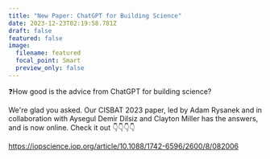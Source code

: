 ```yaml
---
title: "New Paper: ChatGPT for Building Science"
date: 2023-12-23T02:19:58.781Z
draft: false
featured: false
image:
  filename: featured
  focal_point: Smart
  preview_only: false
---
```

❓How good is the advice from ChatGPT for building science? 

We're glad you asked. Our CISBAT 2023 paper, led by Adam Rysanek and in collaboration with Aysegul Demir Dilsiz and Clayton Miller has the answers, and is now online. Check it out 👇👇👇👇

https://iopscience.iop.org/article/10.1088/1742-6596/2600/8/082006